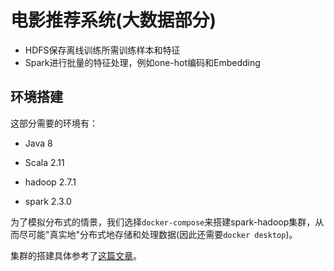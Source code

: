 # 电影推荐系统(大数据部分)

- HDFS保存离线训练所需训练样本和特征
- Spark进行批量的特征处理，例如one-hot编码和Embedding

## 环境搭建

这部分需要的环境有：

- Java 8

- Scala 2.11

- hadoop 2.7.1

- spark 2.3.0

​        为了模拟分布式的情景，我们选择`docker-compose`来搭建spark-hadoop集群，从而尽可能"真实地"分布式地存储和处理数据(因此还需要`docker desktop`)。

集群的搭建具体参考了[这篇文章](https://cloud.tencent.com/developer/article/1438344)。
